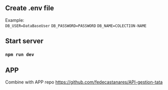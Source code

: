 ## Create .env file  
Example:  
`DB_USER=DataBaseUser`
`DB_PASSWORD=PASSWORD`
`DB_NAME=COLECTION-NAME`  


## Start server
### `npm run dev`  
  
## APP
Combine with APP repo
https://github.com/fedecastanares/API-gestion-tata
